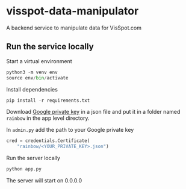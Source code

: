 # visspot-data-manipulator
A backend service to manipulate data for VisSpot.com

## Run the service locally
Start a virtual environment
````python
python3 -m venv env
source env/bin/activate
````
Install dependencies
````python 
pip install -r requirements.txt
````
Download [Google private key](https://firebase.google.com/docs/admin/setup#initialize-sdk "Google private key") in a json file and put it in a folder named `rainbow` in the app level directory.

In `admin.py` add the path to your Google private key
```python
cred = credentials.Certificate(
    "rainbow/<YOUR_PRIVATE_KEY>.json")
```
Run the server locally
```python
python app.py
```
The server will start on 0.0.0.0
